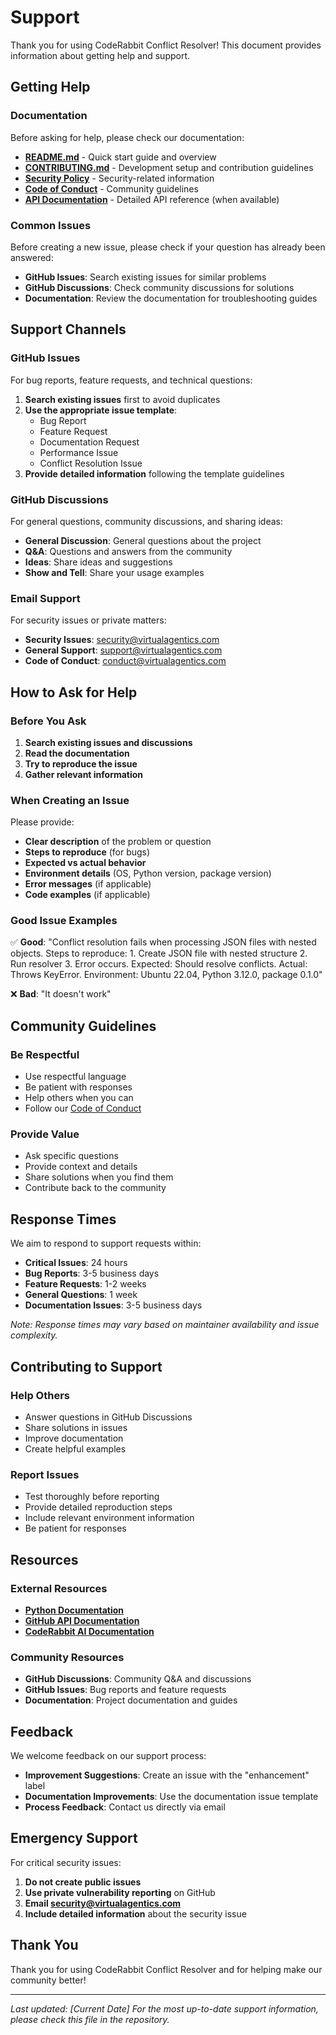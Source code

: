# Support

Thank you for using CodeRabbit Conflict Resolver! This document provides information about getting help and support.

## Getting Help

### Documentation

Before asking for help, please check our documentation:

- **[README.md](README.md)** - Quick start guide and overview
- **[CONTRIBUTING.md](CONTRIBUTING.md)** - Development setup and contribution guidelines
- **[Security Policy](SECURITY.md)** - Security-related information
- **[Code of Conduct](CODE_OF_CONDUCT.md)** - Community guidelines
- **[API Documentation](docs/)** - Detailed API reference (when available)

### Common Issues

Before creating a new issue, please check if your question has already been answered:

- **GitHub Issues**: Search existing issues for similar problems
- **GitHub Discussions**: Check community discussions for solutions
- **Documentation**: Review the documentation for troubleshooting guides

## Support Channels

### GitHub Issues

For bug reports, feature requests, and technical questions:

1. **Search existing issues** first to avoid duplicates
2. **Use the appropriate issue template**:
   - Bug Report
   - Feature Request
   - Documentation Request
   - Performance Issue
   - Conflict Resolution Issue
3. **Provide detailed information** following the template guidelines

### GitHub Discussions

For general questions, community discussions, and sharing ideas:

- **General Discussion**: General questions about the project
- **Q&A**: Questions and answers from the community
- **Ideas**: Share ideas and suggestions
- **Show and Tell**: Share your usage examples

### Email Support

For security issues or private matters:

- **Security Issues**: security@virtualagentics.com
- **General Support**: support@virtualagentics.com
- **Code of Conduct**: conduct@virtualagentics.com

## How to Ask for Help

### Before You Ask

1. **Search existing issues and discussions**
2. **Read the documentation**
3. **Try to reproduce the issue**
4. **Gather relevant information**

### When Creating an Issue

Please provide:

- **Clear description** of the problem or question
- **Steps to reproduce** (for bugs)
- **Expected vs actual behavior**
- **Environment details** (OS, Python version, package version)
- **Error messages** (if applicable)
- **Code examples** (if applicable)

### Good Issue Examples

✅ **Good**: "Conflict resolution fails when processing JSON files with nested objects. Steps to reproduce: 1. Create JSON file with nested structure 2. Run resolver 3. Error occurs. Expected: Should resolve conflicts. Actual: Throws KeyError. Environment: Ubuntu 22.04, Python 3.12.0, package 0.1.0"

❌ **Bad**: "It doesn't work"

## Community Guidelines

### Be Respectful

- Use respectful language
- Be patient with responses
- Help others when you can
- Follow our [Code of Conduct](CODE_OF_CONDUCT.md)

### Provide Value

- Ask specific questions
- Provide context and details
- Share solutions when you find them
- Contribute back to the community

## Response Times

We aim to respond to support requests within:

- **Critical Issues**: 24 hours
- **Bug Reports**: 3-5 business days
- **Feature Requests**: 1-2 weeks
- **General Questions**: 1 week
- **Documentation Issues**: 3-5 business days

*Note: Response times may vary based on maintainer availability and issue complexity.*

## Contributing to Support

### Help Others

- Answer questions in GitHub Discussions
- Share solutions in issues
- Improve documentation
- Create helpful examples

### Report Issues

- Test thoroughly before reporting
- Provide detailed reproduction steps
- Include relevant environment information
- Be patient for responses

## Resources

### External Resources

- **[Python Documentation](https://docs.python.org/)**
- **[GitHub API Documentation](https://docs.github.com/en/rest)**
- **[CodeRabbit AI Documentation](https://docs.coderabbit.ai/)**

### Community Resources

- **GitHub Discussions**: Community Q&A and discussions
- **GitHub Issues**: Bug reports and feature requests
- **Documentation**: Project documentation and guides

## Feedback

We welcome feedback on our support process:

- **Improvement Suggestions**: Create an issue with the "enhancement" label
- **Documentation Improvements**: Use the documentation issue template
- **Process Feedback**: Contact us directly via email

## Emergency Support

For critical security issues:

1. **Do not create public issues**
2. **Use private vulnerability reporting** on GitHub
3. **Email security@virtualagentics.com**
4. **Include detailed information** about the security issue

## Thank You

Thank you for using CodeRabbit Conflict Resolver and for helping make our community better!

---

*Last updated: [Current Date]*
*For the most up-to-date support information, please check this file in the repository.*

